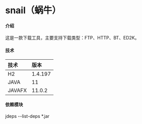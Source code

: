 # snail（蜗牛）

#### 介绍
这是一款下载工具，主要支持下载类型：FTP、HTTP、BT、ED2K。

#### 技术
|技术|版本|
|:-|:-|
|H2|1.4.197|
|JAVA|11|
|JAVAFX|11.0.2|

#### 依赖模块
jdeps --list-deps *.jar